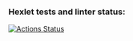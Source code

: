 ### Hexlet tests and linter status:
[![Actions Status](https://github.com/TarakanovAndrey/python-project-49/workflows/hexlet-check/badge.svg)](https://github.com/TarakanovAndrey/python-project-49/actions)